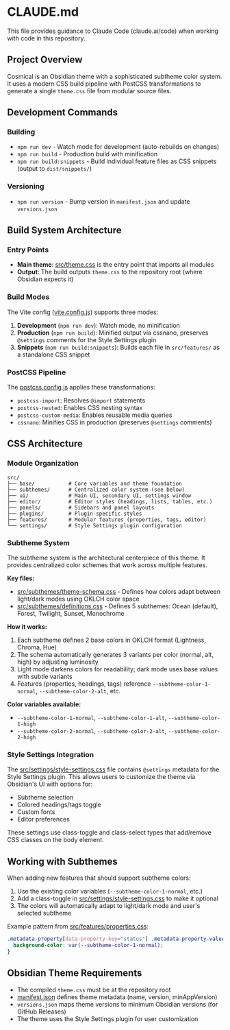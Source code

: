 # CLAUDE.md

This file provides guidance to Claude Code (claude.ai/code) when working with code in this repository.

## Project Overview

Cosmical is an Obsidian theme with a sophisticated subtheme color system. It uses a modern CSS build pipeline with PostCSS transformations to generate a single `theme.css` file from modular source files.

## Development Commands

### Building
- `npm run dev` - Watch mode for development (auto-rebuilds on changes)
- `npm run build` - Production build with minification
- `npm run build:snippets` - Build individual feature files as CSS snippets (output to `dist/snippets/`)

### Versioning
- `npm run version` - Bump version in `manifest.json` and update `versions.json`

## Build System Architecture

### Entry Points
- **Main theme**: [src/theme.css](src/theme.css) is the entry point that imports all modules
- **Output**: The build outputs `theme.css` to the repository root (where Obsidian expects it)

### Build Modes
The Vite config ([vite.config.js](vite.config.js)) supports three modes:

1. **Development** (`npm run dev`): Watch mode, no minification
2. **Production** (`npm run build`): Minified output via cssnano, preserves `@settings` comments for the Style Settings plugin
3. **Snippets** (`npm run build:snippets`): Builds each file in `src/features/` as a standalone CSS snippet

### PostCSS Pipeline
The [postcss.config.js](postcss.config.js) applies these transformations:
- `postcss-import`: Resolves `@import` statements
- `postcss-nested`: Enables CSS nesting syntax
- `postcss-custom-media`: Enables reusable media queries
- `cssnano`: Minifies CSS in production (preserves `@settings` comments)

## CSS Architecture

### Module Organization
```
src/
├── base/           # Core variables and theme foundation
├── subthemes/      # Centralized color system (see below)
├── ui/             # Main UI, secondary UI, settings window
├── editor/         # Editor styles (headings, lists, tables, etc.)
├── panels/         # Sidebars and panel layouts
├── plugins/        # Plugin-specific styles
├── features/       # Modular features (properties, tags, editor)
└── settings/       # Style Settings plugin configuration
```

### Subtheme System
The subtheme system is the architectural centerpiece of this theme. It provides centralized color schemes that work across multiple features.

**Key files:**
- [src/subthemes/theme-schema.css](src/subthemes/theme-schema.css) - Defines how colors adapt between light/dark modes using OKLCH color space
- [src/subthemes/definitions.css](src/subthemes/definitions.css) - Defines 5 subthemes: Ocean (default), Forest, Twilight, Sunset, Monochrome

**How it works:**
1. Each subtheme defines 2 base colors in OKLCH format (Lightness, Chroma, Hue)
2. The schema automatically generates 3 variants per color (normal, alt, high) by adjusting luminosity
3. Light mode darkens colors for readability; dark mode uses base values with subtle variants
4. Features (properties, headings, tags) reference `--subtheme-color-1-normal`, `--subtheme-color-2-alt`, etc.

**Color variables available:**
- `--subtheme-color-1-normal`, `--subtheme-color-1-alt`, `--subtheme-color-1-high`
- `--subtheme-color-2-normal`, `--subtheme-color-2-alt`, `--subtheme-color-2-high`

### Style Settings Integration
The [src/settings/style-settings.css](src/settings/style-settings.css) file contains `@settings` metadata for the Style Settings plugin. This allows users to customize the theme via Obsidian's UI with options for:
- Subtheme selection
- Colored headings/tags toggle
- Custom fonts
- Editor preferences

These settings use class-toggle and class-select types that add/remove CSS classes on the body element.

## Working with Subthemes

When adding new features that should support subtheme colors:
1. Use the existing color variables (`--subtheme-color-1-normal`, etc.)
2. Add a class-toggle in [src/settings/style-settings.css](src/settings/style-settings.css) to make it optional
3. The colors will automatically adapt to light/dark mode and user's selected subtheme

Example pattern from [src/features/properties.css](src/features/properties.css):
```css
.metadata-property[data-property-key="status"] .metadata-property-value {
  background-color: var(--subtheme-color-1-normal);
}
```

## Obsidian Theme Requirements

- The compiled `theme.css` must be at the repository root
- [manifest.json](manifest.json) defines theme metadata (name, version, minAppVersion)
- `versions.json` maps theme versions to minimum Obsidian versions (for GitHub Releases)
- The theme uses the Style Settings plugin for user customization
